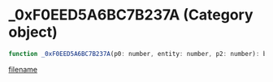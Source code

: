 # _0xF0EED5A6BC7B237A (Category object)

```js
function _0xF0EED5A6BC7B237A(p0: number, entity: number, p2: number): boolean
```

[filename](_0xF0EED5A6BC7B237A_m.md ':include')